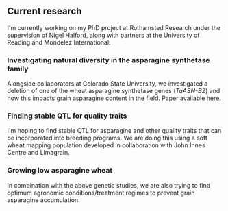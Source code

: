 ## Current research

I'm currently working on my PhD project at Rothamsted Research under the supervision of Nigel Halford, along with partners at the University of Reading and Mondelez International.

### Investigating natural diversity in the asparagine synthetase family

Alongside collaborators at Colorado State University, we investigated a deletion of one of the wheat asparagine synthetase genes (*TaASN-B2*) and how this impacts grain asparagine content in the field. Paper available [here](https://bmcplantbiol.biomedcentral.com/articles/10.1186/s12870-021-03058-7).

### Finding stable QTL for quality traits

I'm hoping to find stable QTL for asparagine and other quality traits that can be incorporated into breeding programs. We are doing this using a soft wheat mapping population developed in collaboration with John Innes Centre and Limagrain.

### Growing low asparagine wheat

In combination with the above genetic studies, we are also trying to find optimum agronomic conditions/treatment regimes to prevent grain asparagine accumulation.
